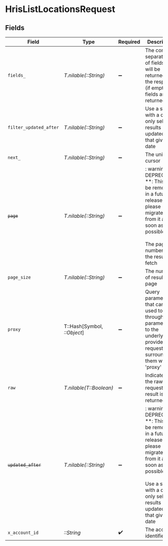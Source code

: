 # HrisListLocationsRequest


## Fields

| Field                                                                                                                                                                                                  | Type                                                                                                                                                                                                   | Required                                                                                                                                                                                               | Description                                                                                                                                                                                            |
| ------------------------------------------------------------------------------------------------------------------------------------------------------------------------------------------------------ | ------------------------------------------------------------------------------------------------------------------------------------------------------------------------------------------------------ | ------------------------------------------------------------------------------------------------------------------------------------------------------------------------------------------------------ | ------------------------------------------------------------------------------------------------------------------------------------------------------------------------------------------------------ |
| `fields_`                                                                                                                                                                                              | *T.nilable(::String)*                                                                                                                                                                                  | :heavy_minus_sign:                                                                                                                                                                                     | The comma separated list of fields that will be returned in the response (if empty, all fields are returned)                                                                                           |
| `filter_updated_after`                                                                                                                                                                                 | *T.nilable(::String)*                                                                                                                                                                                  | :heavy_minus_sign:                                                                                                                                                                                     | Use a string with a date to only select results updated after that given date                                                                                                                          |
| `next_`                                                                                                                                                                                                | *T.nilable(::String)*                                                                                                                                                                                  | :heavy_minus_sign:                                                                                                                                                                                     | The unified cursor                                                                                                                                                                                     |
| ~~`page`~~                                                                                                                                                                                             | *T.nilable(::String)*                                                                                                                                                                                  | :heavy_minus_sign:                                                                                                                                                                                     | : warning: ** DEPRECATED **: This will be removed in a future release, please migrate away from it as soon as possible.<br/><br/>The page number of the results to fetch                               |
| `page_size`                                                                                                                                                                                            | *T.nilable(::String)*                                                                                                                                                                                  | :heavy_minus_sign:                                                                                                                                                                                     | The number of results per page                                                                                                                                                                         |
| `proxy`                                                                                                                                                                                                | T::Hash[Symbol, *::Object*]                                                                                                                                                                            | :heavy_minus_sign:                                                                                                                                                                                     | Query parameters that can be used to pass through parameters to the underlying provider request by surrounding them with 'proxy' key                                                                   |
| `raw`                                                                                                                                                                                                  | *T.nilable(T::Boolean)*                                                                                                                                                                                | :heavy_minus_sign:                                                                                                                                                                                     | Indicates that the raw request result is returned                                                                                                                                                      |
| ~~`updated_after`~~                                                                                                                                                                                    | *T.nilable(::String)*                                                                                                                                                                                  | :heavy_minus_sign:                                                                                                                                                                                     | : warning: ** DEPRECATED **: This will be removed in a future release, please migrate away from it as soon as possible.<br/><br/>Use a string with a date to only select results updated after that given date |
| `x_account_id`                                                                                                                                                                                         | *::String*                                                                                                                                                                                             | :heavy_check_mark:                                                                                                                                                                                     | The account identifier                                                                                                                                                                                 |